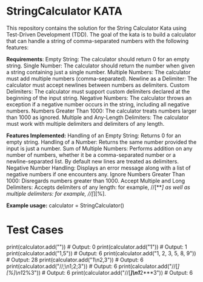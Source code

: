 # StringCalculator KATA

This repository contains the solution for the String Calculator Kata using Test-Driven Development (TDD). The goal of the kata is to build a calculator that can handle a string of comma-separated numbers with the following features:

**Requirements**:
Empty String: The calculator should return 0 for an empty string.
Single Number: The calculator should return the number when given a string containing just a single number.
Multiple Numbers: The calculator must add multiple numbers (comma-separated).
Newline as a Delimiter: The calculator must accept newlines between numbers as delimiters.
Custom Delimiters: The calculator must support custom delimiters declared at the beginning of the input string.
Negative Numbers: The calculator throws an exception if a negative number occurs in the string, including all negative numbers.
Numbers Greater Than 1000: The calculator treats numbers larger than 1000 as ignored.
Multiple and Any-Length Delimiters: The calculator must work with multiple delimiters and delimiters of any length.

**Features Implemented:**
Handling of an Empty String: Returns 0 for an empty string.
Handling of a Number: Returns the same number provided the input is just a number.
Sum of Multiple Numbers: Performs addition on any number of numbers, whether it be a comma-separated number or a newline-separated list.
By default new lines are treated as delimiters.
Negative Number Handling: Displays an error message along with a list of negative numbers if one encounters any.
Ignore Numbers Greater Than 1000: Disregards numbers greater than 1000.
Accept Multiple and Long Delimiters: Accepts delimiters of any length: for example, //[***] as well as multiple delimiters: for example, //[*][%].


**Example usage:**
calculator = StringCalculator()

# Test Cases
print(calculator.add(""))  # Output: 0
print(calculator.add("1"))  # Output: 1
print(calculator.add("1,5"))  # Output: 6
print(calculator.add("1, 2, 3, 5, 8, 9"))  # Output: 28
print(calculator.add("1\n2,3"))  # Output: 6
print(calculator.add("//;\n1;2;3"))  # Output: 6
print(calculator.add("//[*][%]\n1*2%3"))  # Output: 6
print(calculator.add("//[***]\n1***2***3"))  # Output: 6
